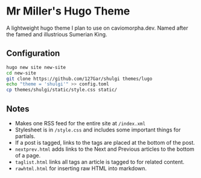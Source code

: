 # Mr Miller's Hugo Theme

A lightweight hugo theme I plan to use on caviomorpha.dev. Named after the famed and illustrious Sumerian King.
## Configuration

```sh
hugo new site new-site
cd new-site
git clone https://github.com/127Gar/shulgi themes/lugo
echo "theme = 'shulgi'" >> config.toml
cp themes/shulgi/static/style.css static/
```

## Notes

- Makes one RSS feed for the entire site at `/index.xml`
- Stylesheet is in `/style.css` and includes some important things for partials.
- If a post is tagged, links to the tags are placed at the bottom of the post.
- `nextprev.html` adds links to the Next and Previous articles to the bottom of a page.
- `taglist.html` links all tags an article is tagged to for related content.
- `rawhtml.html` for inserting raw HTML into markdown.
